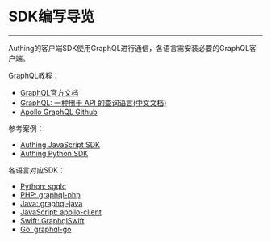# SDK编写导览

----------

Authing的客户端SDK使用GraphQL进行通信，各语言需安装必要的GraphQL客户端。

GraphQL教程：

- [GraphQL官方文档](http://facebook.github.io/graphql/October2016/)
- [GraphQL: 一种用于 API 的查询语言(中文文档)](http://graphql.cn/)
- [Apollo GraphQL Github](https://github.com/apollographql)


参考案例：
- [Authing JavaScript SDK](https://github.com/Authing/authing-js-sdk)
- [Authing Python SDK](https://github.com/Authing/authing-py-sdk)

各语言对应SDK：
- [Python: sgqlc](https://github.com/profusion/sgqlc)
- [PHP: graphql-php](https://github.com/webonyx/graphql-php)
- [Java: graphql-java](https://github.com/graphql-java/graphql-java)
- [JavaScript: apollo-client](https://github.com/apollographql/apollo-client)
- [Swift: GraphqlSwift](https://github.com/GraphQLSwift/GraphQL)
- [Go: graphql-go](https://github.com/graphql-go/graphql)

